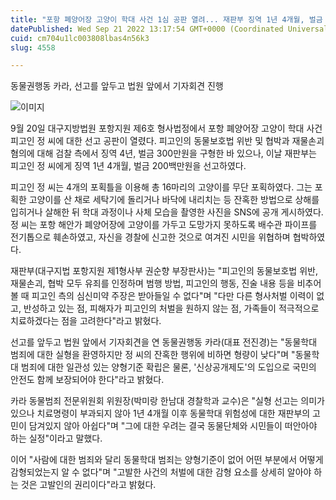 ```yaml
---
title: "포항 폐양어장 고양이 학대 사건 1심 공판 열려... 재판부 징역 1년 4개월, 벌금 200백만원 선고"
datePublished: Wed Sep 21 2022 13:17:54 GMT+0000 (Coordinated Universal Time)
cuid: cm704u1lc003808lbas4n56k3
slug: 4558

---
```



동물권행동 카라, 선고를 앞두고 법원 앞에서 기자회견 진행

![이미지](https://cdn.hashnode.com/res/hashnode/image/upload/v1739257204835/178dcb60-6812-4bef-bf9b-341c4e8d0b05.jpeg)

9월 20일 대구지방법원 포항지원 제6호 형사법정에서 포항 폐양어장 고양이 학대 사건 피고인 정 씨에 대한 선고 공판이 열렸다. 피고인의 동물보호법 위반 및 협박과 재물손괴 혐의에 대해 검찰 측에서 징역 4년, 벌금 300만원을 구형한 바 있으나, 이날 재판부는 피고인 정 씨에게 징역 1년 4개월, 벌금 200백만원을 선고하였다.

피고인 정 씨는 4개의 포획틀을 이용해 총 16마리의 고양이를 무단 포획하였다. 그는 포획한 고양이를 산 채로 세탁기에 돌리거나 바닥에 내리치는 등 잔혹한 방법으로 상해를 입히거나 살해한 뒤 학대 과정이나 사체 모습을 촬영한 사진을 SNS에 공개 게시하였다. 정 씨는 포항 해안가 폐양어장에 고양이를 가두고 도망가지 못하도록 배수관 파이프를 전기톱으로 훼손하였고, 자신을 경찰에 신고한 것으로 여겨진 시민을 위협하며 협박하였다.

재판부(대구지법 포항지원 제1형사부 권순향 부장판사)는 "피고인의 동물보호법 위반, 재물손괴, 협박 모두 유죄를 인정하며 범행 방법, 피고인의 행동, 진술 내용 등을 비추어 볼 때 피고인 측의 심신미약 주장은 받아들일 수 없다"며 "다만 다른 형사처벌 이력이 없고, 반성하고 있는 점, 피해자가 피고인의 처벌을 원하지 않는 점, 가족들이 적극적으로 치료하겠다는 점을 고려한다"라고 밝혔다.

선고를 앞두고 법원 앞에서 기자회견을 연 동물권행동 카라(대표 전진경)는 "동물학대 범죄에 대한 실형을 환영하지만 정 씨의 잔혹한 행위에 비하면 형량이 낮다"며 "동물학대 범죄에 대한 일관성 있는 양형기준 확립은 물론, '신상공개제도'의 도입으로 국민의 안전도 함께 보장되어야 한다"라고 밝혔다.

카라 동물범죄 전문위원회 위원장(박미랑 한남대 경찰학과 교수)은 "실형 선고는 의미가 있으나 치료명령이 부과되지 않아 1년 4개월 이후 동물학대 위험성에 대한 재판부의 고민이 담겨있지 않아 아쉽다"며 "그에 대한 우려는 결국 동물단체와 시민들이 떠안아야 하는 실정"이라고 말했다.

이어 "사람에 대한 범죄와 달리 동물학대 범죄는 양형기준이 없어 어떤 부분에서 어떻게 감형되었는지 알 수 없다"며 "고발한 사건의 처벌에 대한 감형 요소를 상세히 알아야 하는 것은 고발인의 권리이다"라고 밝혔다.